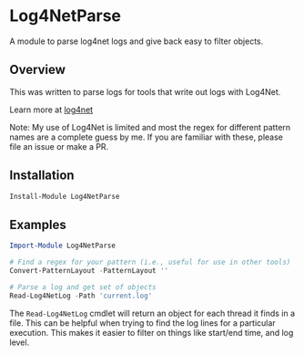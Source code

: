 # Log4NetParse

A module to parse log4net logs and give back easy to filter objects.

## Overview

This was written to parse logs for tools that write out logs with Log4Net.

Learn more at [log4net](https://logging.apache.org/log4net/)

Note: My use of Log4Net is limited and most the regex for different pattern
names are a complete guess by me. If you are familiar with these, please file
an issue or make a PR.

## Installation

```powershell
Install-Module Log4NetParse
```

## Examples

```powershell
Import-Module Log4NetParse

# Find a regex for your pattern (i.e., useful for use in other tools)
Convert-PatternLayout -PatternLayout ''

# Parse a log and get set of objects
Read-Log4NetLog -Path 'current.log'
```

The `Read-Log4NetLog` cmdlet will return an object for each thread it finds in a
file. This can be helpful when trying to find the log lines for a particular
execution. This makes it easier to filter on things like start/end time, and
log level.
